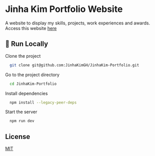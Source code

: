 # Jinha Kim Portfolio Website

A website to display my skills, projects, work experiences and awards. Access this website [here](www.jinhakim.ca)

## 🚀 Run Locally

Clone the project

```bash
  git clone git@github.com:JinhaKimGH/JinhaKim-Portfolio.git
```

Go to the project directory

```bash
  cd JinhaKim-Portfolio
```

Install dependencies

```bash
  npm install --legacy-peer-deps
```

Start the server

```bash
  npm run dev
```

## License

[MIT](https://choosealicense.com/licenses/mit/)
